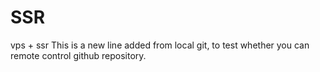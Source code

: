 # SSR
vps + ssr
This is a new line added from local git, to test whether you can remote control github repository.
